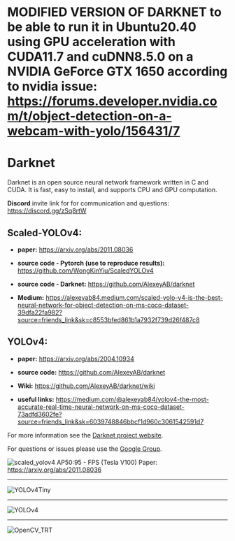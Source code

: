 # MODIFIED VERSION OF DARKNET to be able to run it in Ubuntu20.40 using GPU acceleration with CUDA11.7 and cuDNN8.5.0 on a NVIDIA GeForce GTX 1650 according to nvidia issue: https://forums.developer.nvidia.com/t/object-detection-on-a-webcam-with-yolo/156431/7

# Darknet #
Darknet is an open source neural network framework written in C and CUDA. It is fast, easy to install, and supports CPU and GPU computation.

**Discord** invite link for for communication and questions: https://discord.gg/zSq8rtW

## Scaled-YOLOv4: 

* **paper:** https://arxiv.org/abs/2011.08036

* **source code - Pytorch (use to reproduce results):** https://github.com/WongKinYiu/ScaledYOLOv4

* **source code - Darknet:** https://github.com/AlexeyAB/darknet

* **Medium:** https://alexeyab84.medium.com/scaled-yolo-v4-is-the-best-neural-network-for-object-detection-on-ms-coco-dataset-39dfa22fa982?source=friends_link&sk=c8553bfed861b1a7932f739d26f487c8

## YOLOv4:

* **paper:** https://arxiv.org/abs/2004.10934

* **source code:** https://github.com/AlexeyAB/darknet

* **Wiki:** https://github.com/AlexeyAB/darknet/wiki

* **useful links:** https://medium.com/@alexeyab84/yolov4-the-most-accurate-real-time-neural-network-on-ms-coco-dataset-73adfd3602fe?source=friends_link&sk=6039748846bbcf1d960c3061542591d7

For more information see the [Darknet project website](http://pjreddie.com/darknet).

For questions or issues please use the [Google Group](https://groups.google.com/forum/#!forum/darknet).

![scaled_yolov4](https://user-images.githubusercontent.com/4096485/112776361-281d8380-9048-11eb-8083-8728b12dcd55.png) AP50:95 - FPS (Tesla V100) Paper: https://arxiv.org/abs/2011.08036

----

![YOLOv4Tiny](https://user-images.githubusercontent.com/4096485/101363015-e5c21200-38b1-11eb-986f-b3e516e05977.png)

----

![YOLOv4](https://user-images.githubusercontent.com/4096485/90338826-06114c80-dff5-11ea-9ba2-8eb63a7409b3.png)


----

![OpenCV_TRT](https://user-images.githubusercontent.com/4096485/90338805-e5e18d80-dff4-11ea-8a68-5710956256ff.png)
